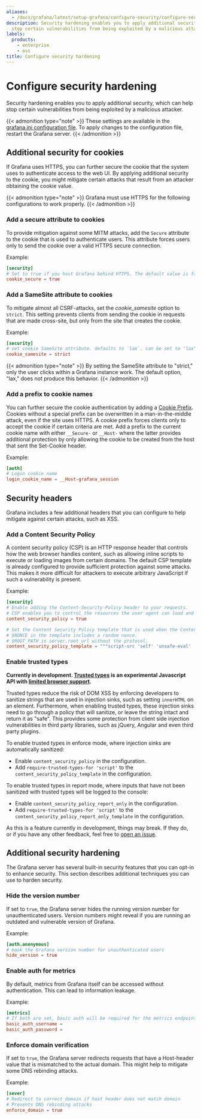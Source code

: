 ```yaml
---
aliases:
  - /docs/grafana/latest/setup-grafana/configure-security/configure-security-hardening/
description: Security hardening enables you to apply additional security which might
  stop certain vulnerabilities from being exploited by a malicious attacker.
labels:
  products:
    - enterprise
    - oss
title: Configure security hardening
---
```


# Configure security hardening

Security hardening enables you to apply additional security, which can help stop certain vulnerabilities from being exploited by a malicious attacker.

{{< admonition type="note" >}}
These settings are available in the [grafana.ini configuration file](../../configure-grafana/#configuration-file-location). To apply changes to the configuration file, restart the Grafana server.
{{< /admonition >}}

## Additional security for cookies

If Grafana uses HTTPS, you can further secure the cookie that the system uses to authenticate access to the web UI. By applying additional security to the cookie, you might mitigate certain attacks that result from an attacker obtaining the cookie value.

{{< admonition type="note" >}}
Grafana must use HTTPS for the following configurations to work properly.
{{< /admonition >}}

### Add a secure attribute to cookies

To provide mitigation against some MITM attacks, add the `Secure` attribute to the cookie that is used to authenticate users. This attribute forces users only to send the cookie over a valid HTTPS secure connection.

Example:

```toml
[security]
# Set to true if you host Grafana behind HTTPS. The default value is false.
cookie_secure = true
```

### Add a SameSite attribute to cookies

To mitigate almost all CSRF-attacks, set the _cookie_samesite_ option to `strict`. This setting prevents clients from sending the cookie in requests that are made cross-site, but only from the site that creates the cookie.

Example:

```toml
[security]
# set cookie SameSite attribute. defaults to `lax`. can be set to "lax", "strict", "none" and "disabled"
cookie_samesite = strict
```

{{< admonition type="note" >}}
By setting the SameSite attribute to "strict," only the user clicks within a Grafana instance work. The default option, "lax," does not produce this behavior.
{{< /admonition >}}

### Add a prefix to cookie names

You can further secure the cookie authentication by adding a [Cookie Prefix](https://googlechrome.github.io/samples/cookie-prefixes/). Cookies without a special prefix can be overwritten in a man-in-the-middle attack, even if the site uses HTTPS. A cookie prefix forces clients only to accept the cookie if certain criteria are met.
Add a prefix to the current cookie name with either `__Secure-` or `__Host-` where the latter provides additional protection by only allowing the cookie to be created from the host that sent the Set-Cookie header.

Example:

```toml
[auth]
# Login cookie name
login_cookie_name = __Host-grafana_session
```

## Security headers

Grafana includes a few additional headers that you can configure to help mitigate against certain attacks, such as XSS.

### Add a Content Security Policy

A content security policy (CSP) is an HTTP response header that controls how the web browser handles content, such as allowing inline scripts to execute or loading images from certain domains. The default CSP template is already configured to provide sufficient protection against some attacks. This makes it more difficult for attackers to execute arbitrary JavaScript if such a vulnerability is present.

Example:

```toml
[security]
# Enable adding the Content-Security-Policy header to your requests.
# CSP enables you to control the resources the user agent can load and helps prevent XSS attacks.
content_security_policy = true

# Set the Content Security Policy template that is used when the Content-Security-Policy header is added to your requests.
# $NONCE in the template includes a random nonce.
# $ROOT_PATH is server.root_url without the protocol.
content_security_policy_template = """script-src 'self' 'unsafe-eval' 'unsafe-inline' 'strict-dynamic' $NONCE;object-src 'none';font-src 'self';style-src 'self' 'unsafe-inline' blob:;img-src * data:;base-uri 'self';connect-src 'self' grafana.com ws://$ROOT_PATH wss://$ROOT_PATH;manifest-src 'self';media-src 'none';form-action 'self';"""
```

### Enable trusted types

**Currently in development. [Trusted types](https://github.com/w3c/trusted-types/blob/main/explainer.md) is an experimental Javascript API with [limited browser support](https://developer.mozilla.org/en-US/docs/Web/HTTP/Headers/Content-Security-Policy/trusted-types#browser_compatibility).**

Trusted types reduce the risk of DOM XSS by enforcing developers to sanitize strings that are used in injection sinks, such as setting `innerHTML` on an element. Furthermore, when enabling trusted types, these injection sinks need to go through a policy that will sanitize, or leave the string intact and return it as "safe". This provides some protection from client side injection vulnerabilities in third party libraries, such as jQuery, Angular and even third party plugins.

To enable trusted types in enforce mode, where injection sinks are automatically sanitized:

- Enable `content_security_policy` in the configuration.
- Add `require-trusted-types-for 'script'` to the `content_security_policy_template` in the configuration.

To enable trusted types in report mode, where inputs that have not been sanitized with trusted types will be logged to the console:

- Enable `content_security_policy_report_only` in the configuration.
- Add `require-trusted-types-for 'script'` to the `content_security_policy_report_only_template` in the configuration.

As this is a feature currently in development, things may break. If they do, or if you have any other feedback, feel free to [open an issue](https://github.com/grafana/grafana/issues/new/choose).

## Additional security hardening

The Grafana server has several built-in security features that you can opt-in to enhance security. This section describes additional techniques you can use to harden security.

### Hide the version number

If set to `true`, the Grafana server hides the running version number for unauthenticated users. Version numbers might reveal if you are running an outdated and vulnerable version of Grafana.

Example:

```toml
[auth.anonymous]
# mask the Grafana version number for unauthenticated users
hide_version = true
```

### Enable auth for metrics

By default, metrics from Grafana itself can be accessed without authentication. This can lead to information leakage.

Example:

```toml
[metrics]
# If both are set, basic auth will be required for the metrics endpoints
basic_auth_username =
basic_auth_password =
```

### Enforce domain verification

If set to `true`, the Grafana server redirects requests that have a Host-header value that is mismatched to the actual domain. This might help to mitigate some DNS rebinding attacks.

Example:

```toml
[sever]
# Redirect to correct domain if host header does not match domain
# Prevents DNS rebinding attacks
enforce_domain = true
```
